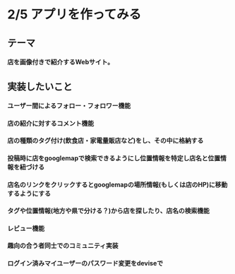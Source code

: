 # 2/5 アプリを作ってみる
## テーマ
#### 店を画像付きで紹介するWebサイト。
## 実装したいこと
#### ユーザー間によるフォロー・フォロワー機能
#### 店の紹介に対するコメント機能
#### 店の種類のタグ付け(飲食店・家電量販店など)をし、その中に格納する
#### 投稿時に店をgooglemapで検索できるようにし位置情報を特定し店名と位置情報を紐づける
#### 店名のリンクをクリックするとgooglemapの場所情報(もしくは店のHP)に移動するようにする
#### タグや位置情報(地方や県で分ける？)から店を探したり、店名の検索機能
#### レビュー機能
#### 趣向の合う者同士でのコミュニティ実装

#### ログイン済みマイユーザーのパスワード変更をdeviseで
